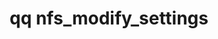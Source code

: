 ---
category: nfs
command: nfs_modify_settings
optional_options:
- alternate: []
  help: Enables mounting with the NFSv4.1 protocol
  name: --enable-v4
  required: false
- alternate: []
  help: Disables mounting with the NFSv4.1 protocol
  name: --disable-v4
  required: false
- alternate: []
  help: Enables mounting with KRB5 security
  name: --enable-krb5
  required: false
- alternate: []
  help: Disables mounting with KRB5 security
  name: --disable-krb5
  required: false
- alternate: []
  help: Enables mounting with KRB5p security
  name: --enable-krb5p
  required: false
- alternate: []
  help: Disables mounting with KRB5p security
  name: --disable-krb5p
  required: false
- alternate: []
  help: Enables mounting with KRB5i security
  name: --enable-krb5i
  required: false
- alternate: []
  help: Disables mounting with KRB5i security
  name: --disable-krb5i
  required: false
- alternate: []
  help: Enables mounting with AUTH_SYS security
  name: --enable-auth-sys
  required: false
- alternate: []
  help: Disables mounting with AUTH_SYS security
  name: --disable-auth-sys
  required: false
permalink: /qq-cli-command-guide/nfs/nfs_modify_settings.html
positional_options: []
sidebar: qq_cli_command_reference_sidebar
summary: This section explains how to use the <code>qq nfs_modify_settings</code>
  command.
synopsis: Modify current NFS server configuration.
title: qq nfs_modify_settings
usage: "qq nfs_modify_settings [-h] [--enable-v4 | --disable-v4] [--enable-krb5 |\
  \ --disable-krb5] [--enable-krb5p | --disable-krb5p]\n    [--enable-krb5i | --disable-krb5i]\
  \ [--enable-auth-sys | --disable-auth-sys]"
zendesk_source: qq CLI Command Guide

---